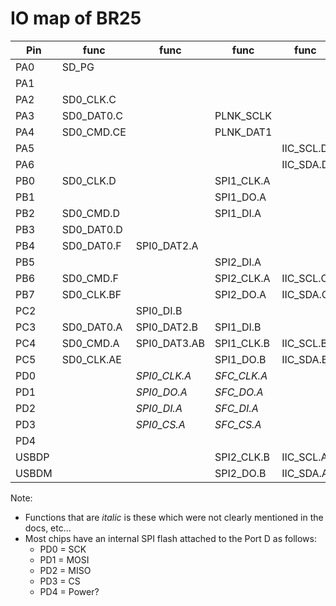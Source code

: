 # IO map of BR25

| Pin   | func       | func         | func        | func      | func  | func    | func       | func       | func       | func         | func        |
|-------|------------|--------------|-------------|-----------|-------|---------|------------|------------|------------|--------------|-------------|
| PA0   | SD_PG      |              |             |           | ADC0  | CLKOUT0 | UART1_TX.C |            |            | ALNK_DAT0.AB |             |
| PA1   |            |              |             |           | ADC1  | PWM4    | UART1_RX.C |            | MIC        | ALNK_DAT1.B  | ALNK_MCLK.A |
| PA2   | SD0_CLK.C  |              |             |           |       | CAP3    |            |            | MIC_BIAS   |              | ALNK_SCLK.A |
| PA3   | SD0_DAT0.C |              | PLNK_SCLK   |           | ADC2  | PWM5    | UART2_TX.A | UART1_CTS  | AMUX0L     | ALNK_DAT2.B  | ALNK_LRCK.A |
| PA4   | SD0_CMD.CE |              | PLNK_DAT1   |           | ADC3  | TMR4    | UART2_RX.A | UART1_RTS  | AMUX0R     | ALNK_DAT3.B  | ALNK_SCLK.B |
| PA5   |            |              |             | IIC_SCL.D |       | PWM0    | UART0_TX.A |            | SPDIF_IN.A | ALNK_DAT2.A  | ALNK_LRCK.B |
| PA6   |            |              |             | IIC_SDA.D | ADC4  | CAP4    | UART0_RX.A |            | SPDIF_IN.B | ALNK_DAT3.A  |             |
| PB0   | SD0_CLK.D  |              | SPI1_CLK.A  |           |       | TMR5    | UART0_TX.B |            | SPDIF_IN.C |              |             |
| PB1   |            |              | SPI1_DO.A   |           | ADC5  | TMR2    | UART0_RX.B | LP Reset   | SPDIF_IN.D |              | *fm_tx*     |
| PB2   | SD0_CMD.D  |              | SPI1_DI.A   |           |       | CAP0    | UART2_TX.B |            |            |              |             |
| PB3   | SD0_DAT0.D |              |             |           | ADC6  | PWM2    | UART2_RX.B |            |            |              |             |
| PB4   | SD0_DAT0.F | SPI0_DAT2.A  |             |           | ADC7  | CLKOUT1 | UART2_TX.C | UART2_RX.C |            |              |             |
| PB5   |            |              | SPI2_DI.A   |           | PWM3  | CAP1    | UART0_TX.C | UART0_RX.C |            |              |             |
| PB6   | SD0_CMD.F  |              | SPI2_CLK.A  | IIC_SCL.C | ADC8  | TMR3    | UART1_TX.A |            | AMUX1L     |              |             |
| PB7   | SD0_CLK.BF |              | SPI2_DO.A   | IIC_SDA.C | ADC9  | PWM5    | UART1_RX.A |            | AMUX1R     |              |             |
| PC2   |            | SPI0_DI.B    |             |           | ADC10 | CAP5    | UART1_RX.B |            |            |              | ALNK_MCLK.B |
| PC3   | SD0_DAT0.A | SPI0_DAT2.B  | SPI1_DI.B   |           |       | CAP2    | UART0_TX.D | UART0_RX.D |            |              |             |
| PC4   | SD0_CMD.A  | SPI0_DAT3.AB | SPI1_CLK.B  | IIC_SCL.B | ADC11 | PWM1    | UART2_TX.D |            |            |              |             |
| PC5   | SD0_CLK.AE |              | SPI1_DO.B   | IIC_SDA.B | ADC12 | TMR1    | UART2_RX.D |            |            |              |             |
| PD0   |            | *SPI0_CLK.A* | *SFC_CLK.A* |           |       |         |            |            |            |              |             |
| PD1   |            | *SPI0_DO.A*  | *SFC_DO.A*  |           |       |         |            |            |            |              |             |
| PD2   |            | *SPI0_DI.A*  | *SFC_DI.A*  |           |       |         |            |            |            |              |             |
| PD3   |            | *SPI0_CS.A*  | *SFC_CS.A*  |           |       |         |            |            |            |              |             |
| PD4   |            |              |             |           |       |         |            |            |            |              |             |
| USBDP |            |              | SPI2_CLK.B  | IIC_SCL.A | ADC13 |         | UART1_TX.D |            |            |              |             |
| USBDM |            |              | SPI2_DO.B   | IIC_SDA.A | ADC14 |         | UART1_RX.D |            |            |              |             |

Note:
- Functions that are *italic* is these which were not clearly mentioned in the docs, etc...
- Most chips have an internal SPI flash attached to the Port D as follows:
  - PD0 = SCK
  - PD1 = MOSI
  - PD2 = MISO
  - PD3 = CS
  - PD4 = Power?
